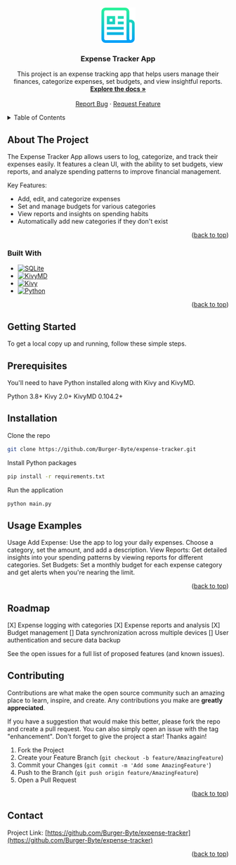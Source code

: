 <a name="readme-top"/>

<!-- PROJECT LOGO -->
<br/>
<div align="center">
	<a href="https://github.com/Burger-Byte/expense-tracker">
		<img src="/images/readme_logo.png" alt="Logo" width="80" height="80">
    </a>
<h3 align="center">Expense Tracker App</h3>
    <p align="center">
         This project is an expense tracking app that helps users manage their finances, categorize expenses, set budgets, and view insightful reports.
         <br />
         <a href="https://github.com/Burger-Byte/expense-tracker"><strong>Explore the docs »</strong></a>
         <br />
         <br />
         <a href="https://github.com/Burger-Byte/expense-tracker/issues/new?labels=bug&template=bug-report---.md">Report Bug</a>
         ·
         <a href="https://github.com/Burger-Byte/expense-tracker/issues/new?labels=enhancement&template=feature-request---.md">Request Feature</a>
    </p>
</div>

<!-- TABLE OF CONTENTS -->
<details>
	<summary>Table of Contents</summary>
	<ol>
		<li>
			<a href="#about-the-project">About The Project</a>
			<ul>
				<li>
					<a href="#built-with">Built With</a>
				</li>
			</ul>
		</li>
		<li>
			<a href="#getting-started">Getting Started</a>
			<ul>
				<li>
					<a href="#prerequisites">Prerequisites</a>
				</li>
				<li>
					<a href="#installation">Installation</a>
				</li>
			</ul>
		</li>
		<li>
			<a href="#usage">Usage</a>
		</li>
		<li>
			<a href="#roadmap">Roadmap</a>
		</li>
		<li>
			<a href="#contributing">Contributing</a>
		</li>
		<li>
			<a href="#license">License</a>
		</li>
		<li>
			<a href="#contact">Contact</a>
		</li>
		<li>
			<a href="#acknowledgments">Acknowledgments</a>
		</li>
	</ol>
</details>

<!-- ABOUT THE PROJECT -->
## About The Project

The Expense Tracker App allows users to log, categorize, and track their expenses easily. It features a clean UI, with the ability to set budgets, view reports, and analyze spending patterns to improve financial management.

Key Features:
 - Add, edit, and categorize expenses
 - Set and manage budgets for various categories
 - View reports and insights on spending habits
 - Automatically add new categories if they don't exist

<p align="right">(<a href="#readme-top">back to top</a>)</p>



### Built With

* [![SQLite][SQLite.net]][SQLite-url]
* [![KivyMD][KivyMD.io]][KivyMD-url]
* [![Kivy][Kivy.org]][Kivy-url]
* [![Python][Python.org]][Python-url]



<p align="right">(<a href="#readme-top">back to top</a>)</p>

<!-- GETTING STARTED -->
## Getting Started

To get a local copy up and running, follow these simple steps.

## Prerequisites
You'll need to have Python installed along with Kivy and KivyMD.

Python 3.8+
Kivy 2.0+
KivyMD 0.104.2+


## Installation

Clone the repo
   ```bash
   git clone https://github.com/Burger-Byte/expense-tracker.git
```

Install Python packages
   ```bash
pip install -r requirements.txt
```

Run the application
   ```bash
python main.py
```

<!-- USAGE EXAMPLES -->
## Usage Examples

Usage
Add Expense: Use the app to log your daily expenses. Choose a category, set the amount, and add a description.
View Reports: Get detailed insights into your spending patterns by viewing reports for different categories.
Set Budgets: Set a monthly budget for each expense category and get alerts when you're nearing the limit.

<p align="right">(<a href="#readme-top">back to top</a>)</p> 


<!-- ROADMAP -->
## Roadmap

[X] Expense logging with categories
[X] Expense reports and analysis
[X] Budget management
[] Data synchronization across multiple devices
[] User authentication and secure data backup

See the open issues for a full list of proposed features (and known issues).

<!-- CONTRIBUTING -->
## Contributing

Contributions are what make the open source community such an amazing place to learn, inspire, and create. Any contributions you make are **greatly appreciated**.

If you have a suggestion that would make this better, please fork the repo and create a pull request. You can also simply open an issue with the tag "enhancement".
Don't forget to give the project a star! Thanks again!

1. Fork the Project
2. Create your Feature Branch (`git checkout -b feature/AmazingFeature`)
3. Commit your Changes (`git commit -m 'Add some AmazingFeature'`)
4. Push to the Branch (`git push origin feature/AmazingFeature`)
5. Open a Pull Request

<p align="right">(<a href="#readme-top">back to top</a>)</p>



<!-- CONTACT -->
## Contact

Project Link: [https://github.com/Burger-Byte/expense-tracker](https://github.com/Burger-Byte/expense-tracker)

<p align="right">(<a href="#readme-top">back to top</a>)</p>




<!-- MARKDOWN LINKS & IMAGES -->
<!-- https://www.markdownguide.org/basic-syntax/#reference-style-links -->
[contributors-shield]: https://img.shields.io/github/contributors/github_username/repo_name.svg?style=for-the-badge
[contributors-url]: https://github.com/Burger-Byte/expense-tracker/graphs/contributors
[forks-shield]: https://img.shields.io/github/forks/github_username/repo_name.svg?style=for-the-badge
[forks-url]: https://github.com/Burger-Byte/expense-tracker/network/members
[issues-shield]: https://img.shields.io/github/issues/github_username/repo_name.svg?style=for-the-badge
[issues-url]: https://github.com/Burger-Byte/expense-tracker/issues
[linkedin-shield]: https://img.shields.io/badge/-LinkedIn-black.svg?style=for-the-badge&logo=linkedin&colorB=555
[linkedin-url]: https://www.linkedin.com/in/jaques-b-0519358a/

[SQLite.net]: https://img.shields.io/badge/SQLite-563D7C?style=for-the-badge&logo=SQLite&logoColor=white
[SQLite-url]: https://SQLite.net
[Kivy.org]: https://img.shields.io/badge/kivy-535353?style=for-the-badge&logo=kivy&logoColor=white
[Kivy-url]: https://kivy.org/
[KivyMD.io]: https://img.shields.io/badge/kivymd-535353?style=for-the-badge&logo=kivymdl&logoColor=white
[KivyMD-url]: https://kivymd.readthedocs.io/
[Python.org]: https://img.shields.io/badge/Python-0769AD?style=for-the-badge&logo=python&logoColor=white
[Python-url]: https://www.python.org/